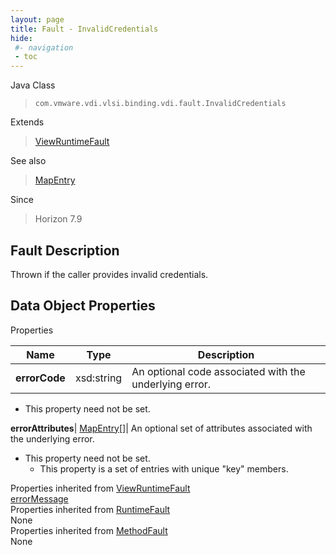```yaml
---
layout: page
title: Fault - InvalidCredentials
hide:
 #- navigation
 - toc
---
```






Java Class  
> `com.vmware.vdi.vlsi.binding.vdi.fault.InvalidCredentials`

Extends  
> [ViewRuntimeFault](vdi.fault.ViewRuntimeFault.md)

See also  
> [MapEntry](vdi.util.MapEntry.md)

Since  
> Horizon 7.9


## Fault Description 

Thrown if the caller provides invalid credentials. 

## Data Object Properties

Properties

Name |  Type |  Description   
---|---|---  
**errorCode**|  xsd:string|  An optional code associated with the underlying error.   


* This property need not be set.

  
**errorAttributes**| [MapEntry[]](vdi.util.MapEntry.md)|  An optional set of attributes associated with the underlying error.   


* This property need not be set.
  * This property is a set of entries with unique "key" members.

  
Properties inherited from [ViewRuntimeFault](vdi.fault.ViewRuntimeFault.md)  
[errorMessage](vdi.fault.ViewRuntimeFault.md#errorMessage)  
Properties inherited from [RuntimeFault](vmodl.RuntimeFault.md)  
None  
Properties inherited from [MethodFault](vmodl.MethodFault.md)  
None  
  
  

  
  

